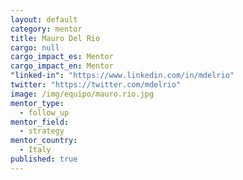 ```yaml
---
layout: default
category: mentor
title: Mauro Del Rio
cargo: null
cargo_impact_es: Mentor
cargo_impact_en: Mentor
"linked-in": "https://www.linkedin.com/in/mdelrio"
twitter: "https://twitter.com/mdelrio"
image: /img/equipo/mauro.rio.jpg
mentor_type: 
  - follow_up
mentor_field: 
  - strategy
mentor_country: 
  - Italy
published: true
---
```


